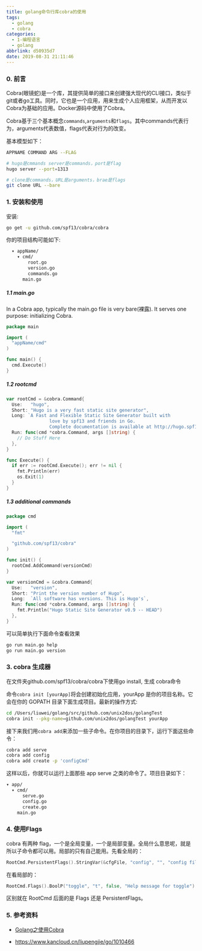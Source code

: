 ```yaml
---
title: golang命令行库cobra的使用
tags:
  - golang
  - cobra
categories:
  - 1-编程语言
  - golang
abbrlink: d50935d7
date: 2019-08-31 21:11:46
---
```


### 0. 前言

Cobra(眼镜蛇)是一个库，其提供简单的接口来创建强大现代的CLI接口，类似于git或者go工具。同时，它也是一个应用，用来生成个人应用框架，从而开发以Cobra为基础的应用。Docker源码中使用了Cobra。

Cobra基于三个基本概念`commands`,`arguments`和`flags`。其中commands代表行为，arguments代表数值，flags代表对行为的改变。

基本模型如下：

```bash
APPNAME COMMAND ARG --FLAG

# hugo是cmmands server是commands，port是flag
hugo server --port=1313

# clone是commands，URL是arguments，brae是flags
git clone URL --bare
```


<!-- more -->



### 1. 安装和使用

安装:

```bash
go get -u github.com/spf13/cobra/cobra
```



你的项目结构可能如下:

```bash
  ▾ appName/
    ▾ cmd/
        root.go
        version.go
        commands.go
      main.go
```



##### 1.1 main.go

In a Cobra app, typically the main.go file is very bare(裸露). It serves one purpose: initializing Cobra.

```go
package main

import (
  "appName/cmd"
)

func main() {
  cmd.Execute()
}
```



##### 1.2 rootcmd

```go
var rootCmd = &cobra.Command{
  Use:   "hugo",
  Short: "Hugo is a very fast static site generator",
  Long: `A Fast and Flexible Static Site Generator built with
                love by spf13 and friends in Go.
                Complete documentation is available at http://hugo.spf13.com`,
  Run: func(cmd *cobra.Command, args []string) {
    // Do Stuff Here
  },
}

func Execute() {
  if err := rootCmd.Execute(); err != nil {
    fmt.Println(err)
    os.Exit(1)
  }
}
```



##### 1.3 additional commands

```go
package cmd

import (
  "fmt"

  "github.com/spf13/cobra"
)

func init() {
  rootCmd.AddCommand(versionCmd)
}

var versionCmd = &cobra.Command{
  Use:   "version",
  Short: "Print the version number of Hugo",
  Long:  `All software has versions. This is Hugo's`,
  Run: func(cmd *cobra.Command, args []string) {
    fmt.Println("Hugo Static Site Generator v0.9 -- HEAD")
  },
}
```



可以简单执行下面命令查看效果

```bash
go run main.go help
go run main.go version
```



### 3. cobra 生成器

在文件夹github.com/spf13/cobra/cobra下使用go install, 生成 cobra命令

命令`cobra init [yourApp]`将会创建初始化应用，yourApp 是你的项目名称。它会在你的 GOPATH 目录下面生成项目。最新的操作方式:

```bash
cd /Users/liuwei/golang/src/github.com/unix2dos/golangTest
cobra init --pkg-name=github.com/unix2dos/golangTest yourApp
```



接下来我们用`cobra add`来添加一些子命令。在你项目的目录下，运行下面这些命令：

```bash
cobra add serve
cobra add config
cobra add create -p 'configCmd'
```

这样以后，你就可以运行上面那些 app serve 之类的命令了。项目目录如下：

```bash
▾ app/
  ▾ cmd/
      serve.go
      config.go
      create.go
    main.go
```



### 4. 使用Flags

cobra 有两种 flag，一个是全局变量，一个是局部变量。全局什么意思呢，就是所以子命令都可以用。局部的只有自己能用。先看全局的：

```go
RootCmd.PersistentFlags().StringVar(&cfgFile, "config", "", "config file (default is $HOME/.cobra_exp1.yaml)")
```

在看局部的：

```go
RootCmd.Flags().BoolP("toggle", "t", false, "Help message for toggle")
```

区别就在 RootCmd 后面的是 Flags 还是 PersistentFlags。



### 5. 参考资料

+ [Golang之使用Cobra](https://o-my-chenjian.com/2017/09/20/Using-Cobra-With-Golang/)

+ https://www.kancloud.cn/liupengjie/go/1010466